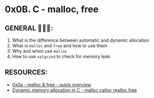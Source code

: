 # 0x0B. C - malloc, free

## GENERAL :open_book::open_book::open_book::

 <ol>
	<li>What is the difference between automatic and dynamic allocation</li>
	<li>What is <code>malloc</code> and <code>free</code> and how to use them</li>
	<li>Why and when use <code>malloc</code></li>
	<li>How to use <code>valgrind</code> to check for memory leak</li>
</ol>

## RESOURCES:
* [0x0a - malloc & free - quick overview](https://docs.google.com/presentation/d/1awucWwPvD8BU783JVqzDXeSerU7eB504M6xRKKZndAI/edit#slide=id.p)
* [Dynamic memory allocation in C - malloc calloc realloc free](https://www.youtube.com/watch?v=xDVC3wKjS64)
